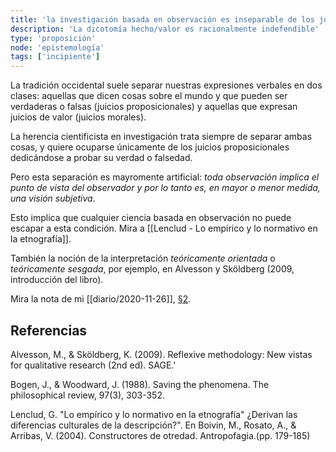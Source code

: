 ```yaml
---
title: 'la investigación basada en observación es inseparable de los juicios de valor'
description: 'La dicotomía hecho/valor es racionalmente indefendible'
type: 'proposición'
node: 'epistemología'
tags: ['incipiente']
---
```


La tradición occidental suele separar nuestras expresiones verbales en dos clases: aquellas que dicen cosas sobre el mundo y que pueden ser verdaderas o falsas (juicios proposicionales) y aquellas que expresan juicios de valor (juicios morales).

La herencia cientificista en investigación trata siempre de separar ambas cosas, y quiere ocuparse únicamente de los juicios proposicionales dedicándose a probar su verdad o falsedad.

Pero esta separación es mayromente artificial: *toda observación implica el punto de vista del observador y por lo tanto es, en mayor o menor medida, una visión subjetiva*. 

Esto implica que cualquier ciencia basada en observación no puede escapar a esta condición. Mira a [[Lenclud - Lo empírico y lo normativo en la etnografía]].

También la noción de la interpretación *teóricamente orientada* o *teóricamente sesgada*, por ejemplo, en Alvesson y Sköldberg (2009, introducción del libro).

Mira la nota de mi [[diario/2020-11-26]], <a href="/diario/2020-11-26#discusión-entre-datos---fenómenos-y-la-interdependencia-de-lo-empírico-y-lo-normativo">§2</a>.

## Referencias

Alvesson, M., & Sköldberg, K. (2009). Reflexive methodology: New vistas for qualitative research (2nd ed). SAGE.'

Bogen, J., & Woodward, J. (1988). Saving the phenomena. The philosophical review, 97(3), 303-352.

Lenclud, G.  "Lo empírico y lo normativo en la etnografía" ¿Derivan las diferencias culturales de la descripción?". En  Boivin, M., Rosato, A., & Arribas, V. (2004). Constructores de otredad. Antropofagia.(pp. 179-185)
